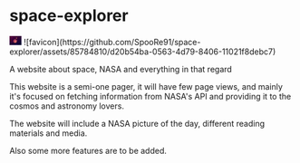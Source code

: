 # space-explorer
<img style="height: 1rem" src="https://github.com/SpooRe91/space-explorer/blob/main/space-explorer/src/assets/favicon1.webp?raw=true">
![favicon](https://github.com/SpooRe91/space-explorer/assets/85784810/d20b54ba-0563-4d79-8406-11021f8debc7)

A website about space, NASA and everything in that regard

This website is a semi-one pager, it will have few page views, and mainly it's focused
on fetching information from NASA's API and providing it to the cosmos and astronomy lovers.

The website will include a NASA picture of the day, different reading materials and media.

Also some more features are to be added.
